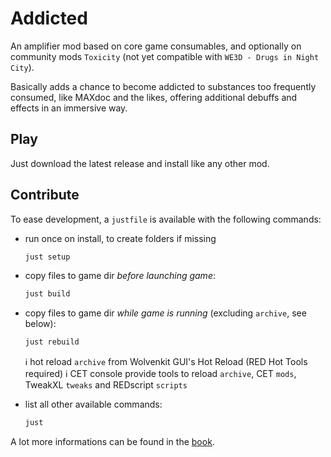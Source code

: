 # Addicted

An amplifier mod based on core game consumables, and optionally on community mods `Toxicity` (not yet compatible with `WE3D - Drugs in Night City`).

Basically adds a chance to become addicted to substances too frequently consumed, like MAXdoc and the likes, offering additional debuffs and effects in an immersive way.

## Play

Just download the latest release and install like any other mod.

## Contribute

To ease development, a `justfile` is available with the following commands:

- run once on install, to create folders if missing

  ```sh
  just setup
  ```

- copy files to game dir *before launching game*:

  ```sh
  just build
  ```

- copy files to game dir *while game is running* (excluding `archive`, see below):

  ```sh
  just rebuild
  ```

  ℹ️ hot reload `archive` from Wolvenkit GUI's Hot Reload (RED Hot Tools required)
  ℹ️ CET console provide tools to reload `archive`, CET `mods`, TweakXL `tweaks` and REDscript `scripts`

- list all other available commands:

  ```sh
  just
  ```

A lot more informations can be found in the [book](https://cyb3rpsych0s1s.github.io/4ddicted).

